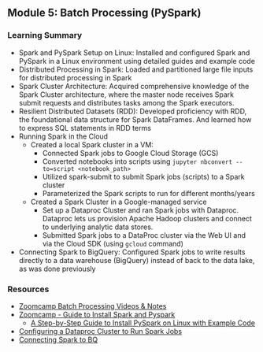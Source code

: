 ## Module 5: Batch Processing (PySpark)

### Learning Summary
- Spark and PySpark Setup on Linux: Installed and configured Spark and PySpark in a Linux environment using detailed guides and example code
- Distributed Processing in Spark: Loaded and partitioned large file inputs for distributed processing in Spark
- Spark Cluster Architecture: Acquired comprehensive knowledge of the Spark Cluster architecture, where the master node receives Spark submit requests and distributes tasks among the Spark executors.
- Resilient Distributed Datasets (RDD): Developed proficiency with RDD, the foundational data structure for Spark DataFrames. And learned how to express SQL statements in RDD terms
- Running Spark in the Cloud
    - Created a local Spark cluster in a VM:
        - Connected Spark jobs to Google Cloud Storage (GCS)
        - Converted notebooks into scripts using `jupyter nbconvert --to=script <notebook_path>`
        - Utilized spark-submit to submit Spark jobs (scripts) to a Spark cluster
        - Parameterized the Spark scripts to run for different months/years
    - Created a Spark Cluster in a Google-managed service
        - Set up a Dataproc Cluster and ran Spark jobs with Dataproc. Dataproc lets us provision Apache Hadoop clusters and connect to underlying analytic data stores.
        - Submitted Spark jobs to a DataProc cluster via the Web UI and via the Cloud SDK (using `gcloud` command)
- Connecting Spark to BigQuery: Configured Spark jobs to write results directly to a data warehouse (BigQuery) instead of back to the data lake, as was done previously

### Resources
- [Zoomcamp Batch Processing Videos & Notes](https://github.com/DataTalksClub/data-engineering-zoomcamp/tree/main/05-batch)
- [Zoomcamp - Guide to Install Spark and Pyspark](https://github.com/DataTalksClub/data-engineering-zoomcamp/blob/main/05-batch/setup/linux.md)
    - [A Step-by-Step Guide to Install PySpark on Linux with Example Code](https://www.machinelearningplus.com/pyspark/install-pyspark-on-linux/)
- [Configuring a Dataproc Cluster to Run Spark Jobs](https://youtu.be/osAiAYahvh8)
- [Connecting Spark to BQ](https://youtu.be/HIm2BOj8C0Q)